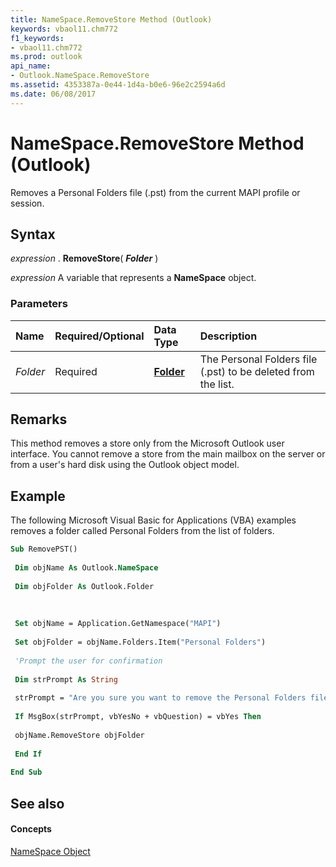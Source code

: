 ```yaml
---
title: NameSpace.RemoveStore Method (Outlook)
keywords: vbaol11.chm772
f1_keywords:
- vbaol11.chm772
ms.prod: outlook
api_name:
- Outlook.NameSpace.RemoveStore
ms.assetid: 4353387a-0e44-1d4a-b0e6-96e2c2594a6d
ms.date: 06/08/2017
---
```



# NameSpace.RemoveStore Method (Outlook)

Removes a Personal Folders file (.pst) from the current MAPI profile or session.


## Syntax

 _expression_ . **RemoveStore**( **_Folder_** )

 _expression_ A variable that represents a **NameSpace** object.


### Parameters



|**Name**|**Required/Optional**|**Data Type**|**Description**|
|:-----|:-----|:-----|:-----|
| _Folder_|Required| **[Folder](Outlook.Folder.md)**|The Personal Folders file (.pst) to be deleted from the list.|

## Remarks

This method removes a store only from the Microsoft Outlook user interface. You cannot remove a store from the main mailbox on the server or from a user's hard disk using the Outlook object model.


## Example

The following Microsoft Visual Basic for Applications (VBA) examples removes a folder called Personal Folders from the list of folders.


```vb
Sub RemovePST() 
 
 Dim objName As Outlook.NameSpace 
 
 Dim objFolder As Outlook.Folder 
 
 
 
 Set objName = Application.GetNamespace("MAPI") 
 
 Set objFolder = objName.Folders.Item("Personal Folders") 
 
 'Prompt the user for confirmation 
 
 Dim strPrompt As String 
 
 strPrompt = "Are you sure you want to remove the Personal Folders file?" 
 
 If MsgBox(strPrompt, vbYesNo + vbQuestion) = vbYes Then 
 
 objName.RemoveStore objFolder 
 
 End If 
 
End Sub
```


## See also


#### Concepts


[NameSpace Object](Outlook.NameSpace.md)

